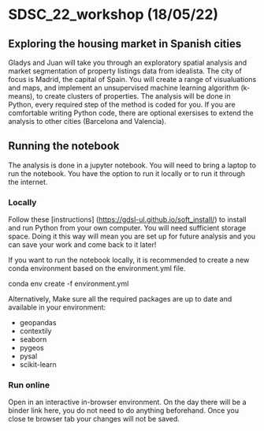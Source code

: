 # SDSC_22_workshop (18/05/22)
## Exploring the housing market in Spanish cities 
Gladys and Juan will take you through an exploratory spatial analysis and market segmentation of property listings data from idealista. The city of focus is Madrid, the capital of Spain. You will create a range of visualuations and maps, and implement an unsupervised machine learning algorithm (k-means), to create clusters of properties. The analysis will be done in Python, every required step of the method is coded for you. If you are comfortable writing Python code, there are optional exersises to extend the analysis to other cities (Barcelona and Valencia). 

## Running the notebook 
The analysis is done in a jupyter notebook. You will need to bring a laptop to run the notebook. You have the option to run it locally or to run it through the internet. 

### Locally 
Follow these [instructions] (https://gdsl-ul.github.io/soft_install/) to install and run Python from your own computer. You will need sufficient storage space. 
Doing it this way will mean you are set up for future analysis and you can save your work and come back to it later!

If you want to run the notebook locally, it is recommended to create a new conda environment based on the environment.yml file.

conda env create -f environment.yml

Alternatively, Make sure all the required packages are up to date and available in your environment:
  - geopandas
  - contextily
  - seaborn
  - pygeos
  - pysal
  - scikit-learn

### Run online 
Open in an interactive in-browser environment. On the day there will be a binder link here, you do not need to do anything beforehand. Once you close te browser tab your changes will not be saved.
